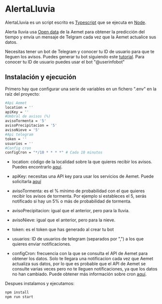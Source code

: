 # AlertaLluvia
AlertaLluvia es un script escrito es [Typescript](https://www.typescriptlang.org/) que se ejecuta en [Node](https://nodejs.org/es).

Alerta lluvia usa [Open data](https://opendata.aemet.es/centrodedescargas/inicio) de la Aemet para obtener la predicción del tiempo y envía un mensaje de Telgram
cada vez que la Aemet actualice sus datos.

Necesitas tener un bot de Telegram y conocer tu ID de usuario para que te lleguen los avisos. 
Puedes generar tu bot siguiendo este [tutorial](https://www.toptal.com/python/telegram-bot-tutorial-python).
Para conocer tu ID de usuario puedes usar el bot "@userinfobot"


## Instalación y ejecución
Primero hay que configurar una serie de variables en un fichero ".env" en la raíz del proyecto:
```bash
#Api Aemet
location = ''
apiKey = '' 
#Umbral de avisos (%)
avisoTormenta = '5'
avisoPrecipitacion = '5'
avisoNieve = '5'
#Api telegram
token = ''
usuarios = ''
#Config cron
configCron = "*/10 * * * *" # Cada 10 minutos
```
- location: código de la localidad sobre la que quieres recibir los avisos. Puedes encontrarlo [aquí](https://www.ine.es/daco/daco42/codmun/codmunmapa.htm).
- apiKey: necesitas una API key para usar los servicios de Aemet. Puede solicitarla [aquí](https://opendata.aemet.es/centrodedescargas/inicio]) 

- avisoTormenta: es el % mínimo de probabilidad con el que quieres recibir los avisos de tormenta. Por ejemplo si estableces el 5, serás notificado si hay un 5% o más de probabilidad de tormenta.
- avisoPrecipitacion: igual que el anterior, pero para la lluvia.
- avisoNieve: igual que el anterior, pero para la nieve.

- token: es el token que has generado al crear tu bot
- usuarios: ID de usuarios de telegram (separados por ",") a los que quieres enviar notificaciones.

- configCron: frecuencia con la que se consulta el API de Aemet para obtener los datos.
Solo te llegara una notificacion cada vez que Aemet actualiza sus datos, por lo que es probable que el API de Aemet se consulte varias veces pero no te lleguen notificaciones, ya que los datos no han cambiado.
Puede obtener más información sobre cron [aquí](https://www.redeszone.net/tutoriales/servidores/cron-crontab-linux-programar-tareas/).

Despues instalamos y ejecutamos:
```bash
npm install 
npm run start
```
